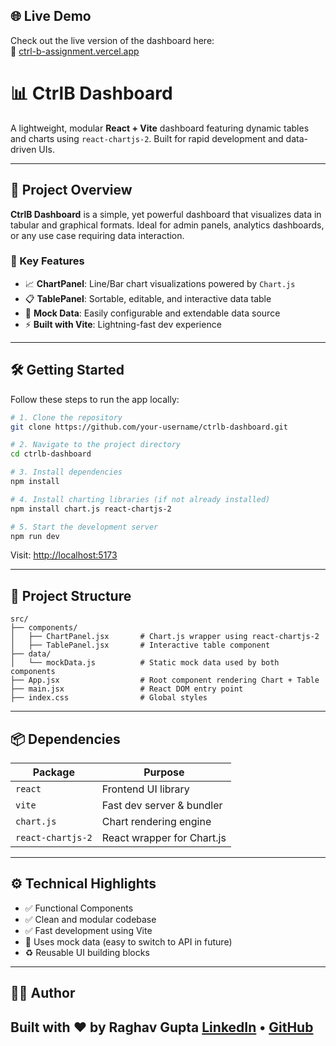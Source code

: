 

## 🌐 Live Demo

Check out the live version of the dashboard here:  
🔗 [ctrl-b-assignment.vercel.app](https://ctrl-b-assignment.vercel.app/)


# 📊 CtrlB Dashboard 

A lightweight, modular **React + Vite** dashboard featuring dynamic tables and charts using `react-chartjs-2`. Built for rapid development and data-driven UIs.

---

## 🚀 Project Overview

**CtrlB Dashboard** is a simple, yet powerful dashboard that visualizes data in tabular and graphical formats. Ideal for admin panels, analytics dashboards, or any use case requiring data interaction.

### 🧩 Key Features
- 📈 **ChartPanel**: Line/Bar chart visualizations powered by `Chart.js`
- 📋 **TablePanel**: Sortable, editable, and interactive data table
- 📄 **Mock Data**: Easily configurable and extendable data source
- ⚡ **Built with Vite**: Lightning-fast dev experience

---

## 🛠️ Getting Started

Follow these steps to run the app locally:

```bash
# 1. Clone the repository
git clone https://github.com/your-username/ctrlb-dashboard.git

# 2. Navigate to the project directory
cd ctrlb-dashboard

# 3. Install dependencies
npm install

# 4. Install charting libraries (if not already installed)
npm install chart.js react-chartjs-2

# 5. Start the development server
npm run dev
````

Visit: [http://localhost:5173](http://localhost:5173)

---

## 📁 Project Structure

```
src/
├── components/
│   ├── ChartPanel.jsx       # Chart.js wrapper using react-chartjs-2
│   ├── TablePanel.jsx       # Interactive table component
├── data/
│   └── mockData.js          # Static mock data used by both components
├── App.jsx                  # Root component rendering Chart + Table
├── main.jsx                 # React DOM entry point
├── index.css                # Global styles
```

---

## 📦 Dependencies

| Package           | Purpose                    |
| ----------------- | -------------------------- |
| `react`           | Frontend UI library        |
| `vite`            | Fast dev server & bundler  |
| `chart.js`        | Chart rendering engine     |
| `react-chartjs-2` | React wrapper for Chart.js |

---

## ⚙️ Technical Highlights

* ✅ Functional Components
* ✅ Clean and modular codebase
* ✅ Fast development using Vite
* 🧪 Uses mock data (easy to switch to API in future)
* ♻️ Reusable UI building blocks

---

## 👨‍💻 Author

Built with ❤️ by **Raghav Gupta**
[LinkedIn](https://www.linkedin.com/in/raghav-gupta2003/) • [GitHub](https://github.com/Raghavgupta2003/CtrlB-Assignment)
---
